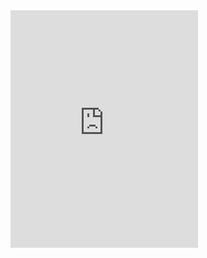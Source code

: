 <iframe src="https://open.spotify.com/embed/album/3ElKJPv1YxiaqunlqYdIbD" width="300" height="380" frameborder="0" allowtransparency="true" allow="encrypted-media"></iframe>
